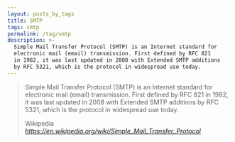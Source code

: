 ```yaml
---
layout: posts_by_tags
title: SMTP
tags: smtp
permalink: /tag/smtp
description: >-
  Simple Mail Transfer Protocol (SMTP) is an Internet standard for
  electronic mail (email) transmission. First defined by RFC 821
  in 1982, it was last updated in 2008 with Extended SMTP additions
  by RFC 5321, which is the protocol in widespread use today.
---
```

<blockquote>
  <p>
    Simple Mail Transfer Protocol (SMTP) is an Internet standard for
    electronic mail (email) transmission. First defined by RFC 821
    in 1982, it was last updated in 2008 with Extended SMTP additions
    by RFC 5321, which is the protocol in widespread use today.
  </p>
  <footer>
    Wikipedia
    <cite title="Simple Mail Transfer Protocol">
      <a href="https://en.wikipedia.org/wiki/Simple_Mail_Transfer_Protocol">
        https://en.wikipedia.org/wiki/Simple_Mail_Transfer_Protocol
      </a>
    </cite>
  </footer>
</blockquote>
